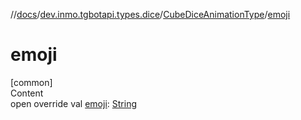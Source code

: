 //[docs](../../../index.md)/[dev.inmo.tgbotapi.types.dice](../index.md)/[CubeDiceAnimationType](index.md)/[emoji](emoji.md)



# emoji  
[common]  
Content  
open override val [emoji](emoji.md): [String](https://kotlinlang.org/api/latest/jvm/stdlib/kotlin/-string/index.html)  



